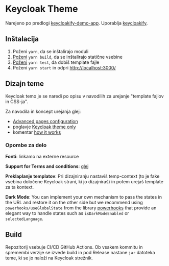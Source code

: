 # Keycloak Theme

Narejeno po predlogi [keycloakify-demo-app](https://github.com/garronej/keycloakify-demo-app).
Uporablja [keycloakify](https://github.com/InseeFrLab/keycloakify).

## Inštalacija

1. Poženi `yarn`, da se inštalirajo moduli
2. [Poženi](https://github.com/InseeFrLab/keycloakify/issues/5#issuecomment-832296432) `yarn build`, da se inštalirajo statične vsebine
3. [Poženi](https://github.com/InseeFrLab/keycloakify#some-pages-still-have-the-default-theme-why) `yarn test`, da dobiš template fajle
4. Poženi `yarn start` in odpri [http://localhost:3000/](http://localhost:3000/)

## Dizajn teme

Keycloak temo je se naredi po opisu v navodilih za urejanje "template fajlov in CSS-ja".

Za navodila in koncept urejanja glej:

- [Advanced pages configuration](https://github.com/InseeFrLab/keycloakify#advanced-pages-configuration)
- poglavje [Keycloak theme only](https://github.com/garronej/keycloakify-demo-app#keycloak-theme-only)
- komentar [how it works](https://github.com/InseeFrLab/keycloakify/issues/5#issuecomment-832296432)

### Opombe za delo

**Fonti**: linkamo na externe resource

**Support for Terms and conditions**: [glej](https://github.com/InseeFrLab/keycloakify#support-for-terms-and-conditions)

**Preklaplanje templatov**: Pri dizajniranju nastaviš temp-context (to je fake vsebina določene Keycloak strani, ki jo dizajniraš) in potem urejaš template za ta kontext.

**Dark Mode**: You can implement your own mechanism to pass the states in the URL and restore it on the other side but we recommend using `powerhooks/useGlobalState` from the library [powerhooks](https://www.npmjs.com/package/powerhooks) that provide an elegant way to handle states such as `isDarkModeEnabled` or `selectedLanguage`.

## Build

Repozitorij vsebuje CI/CD GitHub Actions. Ob vsakem kommitu in spremembi verzije se izvede build in pod Release nastane `jar` datoteka teme, ki se jo naloži na Keycloak strežnik.
